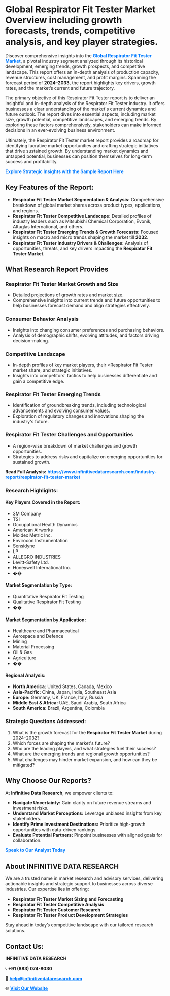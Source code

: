 <h1>Global Respirator Fit Tester Market Overview including growth forecasts, trends, competitive analysis, and key player strategies.</h1>
<p>
Discover comprehensive insights into the 
<a href="https://www.infinitivedataresearch.com/industry-report/respirator-fit-tester-market" rel="dofollow" style="color: #007BFF; text-decoration: none;"><strong>Global Respirator Fit Tester Market</strong></a>, a pivotal industry segment analyzed through its historical development, emerging trends, growth prospects, and competitive landscape. This report offers an in-depth analysis of production capacity, revenue structures, cost management, and profit margins. Spanning the forecast period of <strong>2024–2033</strong>, the report highlights key drivers, growth rates, and the market’s current and future trajectory.
</p>
<p>
The primary objective of this Respirator Fit Tester report is to deliver an insightful and in-depth analysis of the Respirator Fit Tester industry. It offers businesses a clear understanding of the market's current dynamics and future outlook. The report dives into essential aspects, including market size, growth potential, competitive landscapes, and emerging trends. By exploring these factors comprehensively, stakeholders can make informed decisions in an ever-evolving business environment.
</p>
<p>
Ultimately, the Respirator Fit Tester market report provides a roadmap for identifying lucrative market opportunities and crafting strategic initiatives that drive sustained growth. By understanding market dynamics and untapped potential, businesses can position themselves for long-term success and profitability.
</p>
<p>
<a href="https://www.infinitivedataresearch.com/request-sample/reportId=108751" style="color: #007BFF; text-decoration: none;"><strong>Explore Strategic Insights with the Sample Report Here</strong></a>
</p>

<h2>Key Features of the Report:</h2>
<ul>
<li><strong>Respirator Fit Tester Market Segmentation & Analysis:</strong> Comprehensive breakdown of global market shares across product types, applications, and regions.</li>
<li><strong>Respirator Fit Tester Competitive Landscape:</strong> Detailed profiles of industry leaders such as Mitsubishi Chemical Corporation, Evonik, Altuglas International, and others.</li>
<li><strong>Respirator Fit Tester Emerging Trends & Growth Forecasts:</strong> Focused insights on macro and micro trends shaping the market till <strong>2032</strong>.</li>
<li><strong>Respirator Fit Tester Industry Drivers & Challenges:</strong> Analysis of opportunities, threats, and key drivers impacting the <strong>Respirator Fit Tester Market</strong>.</li>
</ul>

<h2>What Research Report Provides</h2>
<h3>Respirator Fit Tester Market Growth and Size</h3>
<ul>
<li>Detailed projections of growth rates and market size.</li>
<li>Comprehensive insights into current trends and future opportunities to help businesses forecast demand and align strategies effectively.</li>
</ul>

<h3>Consumer Behavior Analysis</h3>
<ul>
<li>Insights into changing consumer preferences and purchasing behaviors.</li>
<li>Analysis of demographic shifts, evolving attitudes, and factors driving decision-making.</li>
</ul>

<h3>Competitive Landscape</h3>
<ul>
<li>In-depth profiles of key market players, their >Respirator Fit Tester market share, and strategic initiatives.</li>
<li>Insights into competitors' tactics to help businesses differentiate and gain a competitive edge.</li>
</ul>

<h3>Respirator Fit Tester Emerging Trends</h3>
<ul>
<li>Identification of groundbreaking trends, including technological advancements and evolving consumer values.</li>
<li>Exploration of regulatory changes and innovations shaping the industry's future.</li>
</ul>

<h3>Respirator Fit Tester Challenges and Opportunities</h3>
<ul>
<li>A region-wise breakdown of market challenges and growth opportunities.</li>
<li>Strategies to address risks and capitalize on emerging opportunities for sustained growth.</li>
</ul>
<p><strong>Read Full Analysis:</strong> <a href="https://www.infinitivedataresearch.com/industry-report/respirator-fit-tester-market" rel="dofollow" style="color: #007BFF; text-decoration: none;"><strong>https://www.infinitivedataresearch.com/industry-report/respirator-fit-tester-market</strong></a></p>
<h3>Research Highlights:</h3>
<h4>Key Players Covered in the Report:</h4>
<ul><li>3M Company</li><li>TSI</li><li>Occupational Health Dynamics</li><li>American Airworks</li><li>Moldex Metric Inc.</li><li>Envirocon Instrumentation</li><li>Sensidyne</li><li>LP</li><li>ALLEGRO INDUSTRIES</li><li>Levitt-Safety Ltd.</li><li>Honeywell International Inc.</li><li>��</li></ul>
<h4>Market Segmentation by Type:</h4>
<ul><li>Quantitative Respirator Fit Testing</li><li>Qualitative Respirator Fit Testing</li><li>��</li></ul>
<h4>Market Segmentation by Application:</h4>
<ul><li>Healthcare and Pharmaceutical</li><li>Aerospace and Defence</li><li>Mining</li><li>Material Processing</li><li>Oil &amp; Gas</li><li>Agriculture</li><li>��</li></ul>

<h4>Regional Analysis:</h4>
<ul>
<li><strong>North America:</strong> United States, Canada, Mexico</li>
<li><strong>Asia-Pacific:</strong> China, Japan, India, Southeast Asia</li>
<li><strong>Europe:</strong> Germany, UK, France, Italy, Russia</li>
<li><strong>Middle East & Africa:</strong> UAE, Saudi Arabia, South Africa</li>
<li><strong>South America:</strong> Brazil, Argentina, Colombia</li>
</ul>

<h3>Strategic Questions Addressed:</h3>
<ol>
<li>What is the growth forecast for the <strong>Respirator Fit Tester Market</strong> during 2024–2032?</li>
<li>Which forces are shaping the market's future?</li>
<li>Who are the leading players, and what strategies fuel their success?</li>
<li>What are the emerging trends and regional growth opportunities?</li>
<li>What challenges may hinder market expansion, and how can they be mitigated?</li>
</ol>

<h2>Why Choose Our Reports?</h2>
<p>At <strong>Infinitive Data Research</strong>, we empower clients to:</p>
<ul>
<li><strong>Navigate Uncertainty:</strong> Gain clarity on future revenue streams and investment risks.</li>
<li><strong>Understand Market Perceptions:</strong> Leverage unbiased insights from key stakeholders.</li>
<li><strong>Identify Prime Investment Destinations:</strong> Prioritize high-growth opportunities with data-driven rankings.</li>
<li><strong>Evaluate Potential Partners:</strong> Pinpoint businesses with aligned goals for collaboration.</li>
</ul>
<p><a href="https://www.infinitivedataresearch.com/industry-report/respirator-fit-tester-market" rel="dofollow" style="color: #007BFF; text-decoration: none;"><strong>Speak to Our Analyst Today</strong></a></p>

<h2>About INFINITIVE DATA RESEARCH</h2>
<p>We are a trusted name in market research and advisory services, delivering actionable insights and strategic support to businesses across diverse industries. Our expertise lies in offering:</p>
<ul>
<li><strong>Respirator Fit Tester Market Sizing and Forecasting</strong></li>
<li><strong>Respirator Fit Tester Competitive Analysis</strong></li>
<li><strong>Respirator Fit Tester Customer Research</strong></li>
<li><strong>Respirator Fit Tester Product Development Strategies</strong></li>
</ul>
<p>Stay ahead in today’s competitive landscape with our tailored research solutions.</p>

<h2>Contact Us:</h2>
<p><strong>INFINITIVE DATA RESEARCH</strong></p>
<p>📞 <strong>+91 (883) 074-8030</strong></p>
<p>📧 <strong><a href="mailto:help@infinitivedataresearch.com" style="color: #007BFF;">help@infinitivedataresearch.com</a></strong></p>
<p>🌐 <strong><a href="https://www.infinitivedataresearch.com" rel="dofollow" style="color: #007BFF;">Visit Our Website</a></strong></p>